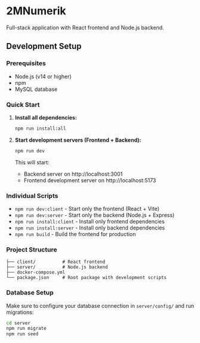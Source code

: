 # 2MNumerik

Full-stack application with React frontend and Node.js backend.

## Development Setup

### Prerequisites

- Node.js (v14 or higher)
- npm
- MySQL database

### Quick Start

1. **Install all dependencies:**

   ```bash
   npm run install:all
   ```

2. **Start development servers (Frontend + Backend):**
   ```bash
   npm run dev
   ```
   This will start:
   - Backend server on http://localhost:3001
   - Frontend development server on http://localhost:5173

### Individual Scripts

- `npm run dev:client` - Start only the frontend (React + Vite)
- `npm run dev:server` - Start only the backend (Node.js + Express)
- `npm run install:client` - Install only frontend dependencies
- `npm run install:server` - Install only backend dependencies
- `npm run build` - Build the frontend for production

### Project Structure

```
├── client/          # React frontend
├── server/          # Node.js backend
├── docker-compose.yml
└── package.json     # Root package with development scripts
```

### Database Setup

Make sure to configure your database connection in `server/config/` and run migrations:

```bash
cd server
npm run migrate
npm run seed
```
